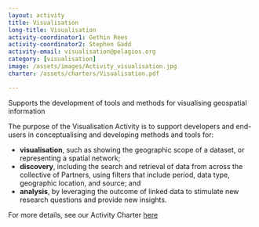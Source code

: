 ```yaml
---
layout: activity
title: Visualisation
long-title: Visualisation
activity-coordinator1: Gethin Rees
activity-coordinator2: Stephen Gadd
activity-email: visualisation@pelagios.org
category: [visualisation]
image: /assets/images/Activity_visualisation.jpg
charter: /assets/charters/Visualisation.pdf

---
```


Supports the development of tools and methods for visualising geospatial information 

The purpose of the Visualisation Activity is to support developers and end-users in conceptualising and developing methods and tools for:
- **visualisation**, such as showing the geographic scope of a dataset, or representing a spatial network;
- **discovery**, including the search and retrieval of data from across the collective of Partners, using filters that include period, data type, geographic location, and source; and
- **analysis**, by leveraging the outcome of linked data to stimulate new research questions and provide new insights. 

For more details, see our Activity Charter <a href="https://docs.google.com/document/d/1auz-efYqWhhIZiNC05W1mvE3awdhcnu-7qb4VfkOfCc/edit?usp=sharing">here</a>


